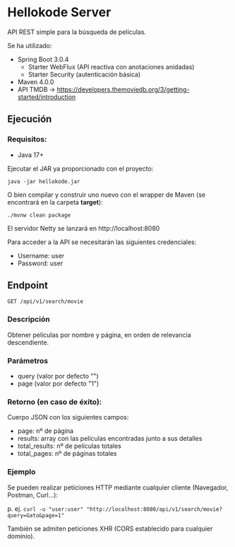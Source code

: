 # Hellokode Server
API REST simple para la búsqueda de películas.

Se ha utilizado:
- Spring Boot 3.0.4
  - Starter WebFlux (API reactiva con anotaciones anidadas)
  - Starter Security (autenticación básica)
- Maven 4.0.0
- API TMDB -> https://developers.themoviedb.org/3/getting-started/introduction

## Ejecución 
### Requisitos: 
- Java 17+

Ejecutar el JAR ya proporcionado con el proyecto:

`java -jar hellokode.jar`

O bien compilar y construir uno nuevo con el wrapper de Maven (se encontrará en la carpeta **target**):

`./mvnw clean package`

El servidor Netty se lanzará en http://localhost:8080

Para acceder a la API se necesitarán las siguientes credenciales:
- Username: user
- Password: user

## Endpoint

`GET /api/v1/search/movie`

### Descripción

Obtener películas por nombre y página, en orden de relevancia descendiente.

### Parámetros

- query (valor por defecto "")
- page (valor por defecto "1")

### Retorno (en caso de éxito):

Cuerpo JSON con los siguientes campos:
- page: nº de página
- results: array con las películas encontradas junto a sus detalles
- total_results: nº de películas totales
- total_pages: nº de páginas totales

### Ejemplo 

Se pueden realizar peticiones HTTP mediante cualquier cliente (Navegador, Postman, Curl...):

p. ej. `curl -u "user:user" "http://localhost:8080/api/v1/search/movie?query=Gato&page=1"`

También se admiten peticiones XHR (CORS establecido para cualquier dominio).

